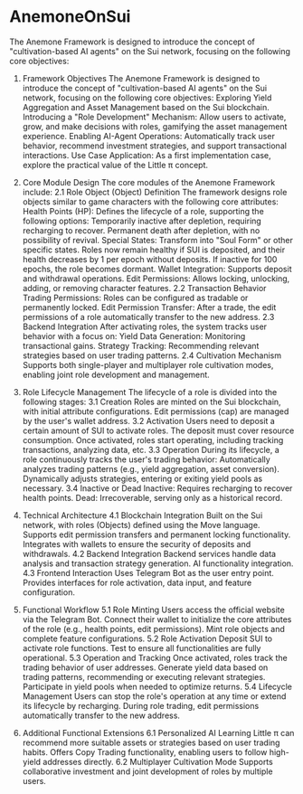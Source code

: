 # AnemoneOnSui
The Anemone Framework is designed to introduce the concept of "cultivation-based AI agents" on the Sui network, focusing on the following core objectives:


1. Framework Objectives
The Anemone Framework is designed to introduce the concept of "cultivation-based AI agents" on the Sui network, focusing on the following core objectives:
Exploring Yield Aggregation and Asset Management based on the Sui blockchain.
Introducing a "Role Development" Mechanism: Allow users to activate, grow, and make decisions with roles, gamifying the asset management experience.
Enabling AI-Agent Operations: Automatically track user behavior, recommend investment strategies, and support transactional interactions.
Use Case Application: As a first implementation case, explore the practical value of the Little π concept.

2. Core Module Design
The core modules of the Anemone Framework include:
2.1 Role Object (Object) Definition
The framework designs role objects similar to game characters with the following core attributes:
Health Points (HP): Defines the lifecycle of a role, supporting the following options:
Temporarily inactive after depletion, requiring recharging to recover.
Permanent death after depletion, with no possibility of revival.
Special States: Transform into "Soul Form" or other specific states.
Roles now remain healthy if SUI is deposited, and their health decreases by 1 per epoch without deposits. If inactive for 100 epochs, the role becomes dormant.
Wallet Integration: Supports deposit and withdrawal operations.
Edit Permissions: Allows locking, unlocking, adding, or removing character features.
2.2 Transaction Behavior
Trading Permissions: Roles can be configured as tradable or permanently locked.
Edit Permission Transfer: After a trade, the edit permissions of a role automatically transfer to the new address.
2.3 Backend Integration
After activating roles, the system tracks user behavior with a focus on:
Yield Data Generation: Monitoring transactional gains.
Strategy Tracking: Recommending relevant strategies based on user trading patterns.
2.4 Cultivation Mechanism
Supports both single-player and multiplayer role cultivation modes, enabling joint role development and management.

3. Role Lifecycle Management
The lifecycle of a role is divided into the following stages:
3.1 Creation
Roles are minted on the Sui blockchain, with initial attribute configurations.
Edit permissions (cap) are managed by the user's wallet address.
3.2 Activation
Users need to deposit a certain amount of SUI to activate roles. The deposit must cover resource consumption.
Once activated, roles start operating, including tracking transactions, analyzing data, etc.
3.3 Operation
During its lifecycle, a role continuously tracks the user's trading behavior:
Automatically analyzes trading patterns (e.g., yield aggregation, asset conversion).
Dynamically adjusts strategies, entering or exiting yield pools as necessary.
3.4 Inactive or Dead
Inactive: Requires recharging to recover health points.
Dead: Irrecoverable, serving only as a historical record.

4. Technical Architecture
4.1 Blockchain Integration
Built on the Sui network, with roles (Objects) defined using the Move language.
Supports edit permission transfers and permanent locking functionality.
Integrates with wallets to ensure the security of deposits and withdrawals.
4.2 Backend Integration
Backend services handle data analysis and transaction strategy generation.
AI functionality integration.
4.3 Frontend Interaction
Uses Telegram Bot as the user entry point.
Provides interfaces for role activation, data input, and feature configuration.

5. Functional Workflow
5.1 Role Minting
Users access the official website via the Telegram Bot.
Connect their wallet to initialize the core attributes of the role (e.g., health points, edit permissions).
Mint role objects and complete feature configurations.
5.2 Role Activation
Deposit SUI to activate role functions.
Test to ensure all functionalities are fully operational.
5.3 Operation and Tracking
Once activated, roles track the trading behavior of user addresses.
Generate yield data based on trading patterns, recommending or executing relevant strategies.
Participate in yield pools when needed to optimize returns.
5.4 Lifecycle Management
Users can stop the role's operation at any time or extend its lifecycle by recharging.
During role trading, edit permissions automatically transfer to the new address.

6. Additional Functional Extensions
6.1 Personalized AI Learning
Little π can recommend more suitable assets or strategies based on user trading habits.
Offers Copy Trading functionality, enabling users to follow high-yield addresses directly.
6.2 Multiplayer Cultivation Mode
Supports collaborative investment and joint development of roles by multiple users.

